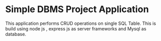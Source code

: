 # Simple DBMS Project Application

This application performs CRUD operations on single SQL Table.
This is build using node js , express js as server frameworks and Mysql as database.